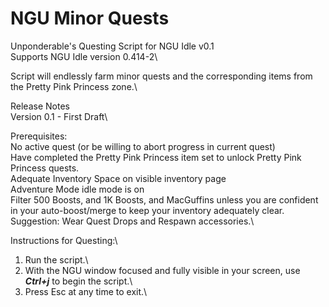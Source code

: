 # NGU Minor Quests

Unponderable's Questing Script for NGU Idle v0.1\
Supports NGU Idle version 0.414-2\

Script will endlessly farm minor quests and the corresponding items from the Pretty Pink Princess zone.\

Release Notes\
Version 0.1 - First Draft\

Prerequisites:\
No active quest (or be willing to abort progress in current quest)\
Have completed the Pretty Pink Princess item set to unlock Pretty Pink Princess quests.\
Adequate Inventory Space on visible inventory page\
Adventure Mode idle mode is on\
Filter 500 Boosts, and 1K Boosts, and MacGuffins unless you are confident in your auto-boost/merge to keep your inventory adequately clear.\
Suggestion: Wear Quest Drops and Respawn accessories.\


Instructions for Questing:\
1. Run the script.\
2. With the NGU window focused and fully visible in your screen, use ***Ctrl+j*** to begin the script.\
3. Press Esc at any time to exit.\
